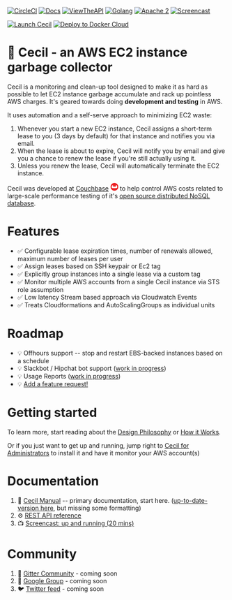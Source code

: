 [![CircleCI](https://circleci.com/gh/tleyden/cecil.svg?style=svg&circle-token=95a33d3c7729a0423eb4acdf306a8ebf398647d3)](https://circleci.com/gh/tleyden/cecil) [![Docs](https://img.shields.io/badge/Docs-latest-brightgreen.svg)](http://cecil-assets.s3-website-us-east-1.amazonaws.com/asciidoc/) [![ViewTheAPI](https://img.shields.io/badge/REST%20API-latest-brightgreen.svg)](http://cecil-assets.s3-website-us-east-1.amazonaws.com/swagger/)  [![Golang](https://img.shields.io/badge/Go-1.8-blue.svg)](https://golang.org/) [![Apache 2](https://img.shields.io/badge/license-Apache%202-blue.svg )](https://www.apache.org/licenses/LICENSE-2.0) [![Screencast](https://img.shields.io/badge/screencast-20mins-yellow.svg )](http://cecil-assets.s3.amazonaws.com/screencast/CecilScreencastHD.mp4) 

[![Launch Cecil](https://s3.amazonaws.com/cloudformation-examples/cloudformation-launch-stack.png)](https://console.aws.amazon.com/cloudformation/home?region=us-east-1#/stacks/new?stackName=CecilRootStack&templateURL=http://cecil-assets.s3.amazonaws.com/cloudformation/cecil-root.template) [![Deploy to Docker Cloud](https://files.cloud.docker.com/images/deploy-to-dockercloud.svg)](https://cloud.docker.com/stack/deploy/?repo=https://github.com/tleyden/cecil) 


# 🤖 Cecil - an AWS EC2 instance garbage collector

Cecil is a monitoring and clean-up tool designed to make it as hard as possible to let EC2 instance garbage accumulate and rack up pointless AWS charges.  It's geared towards doing **development and testing** in AWS.

It uses automation and a self-serve approach to minimizing EC2 waste:

1. Whenever you start a new EC2 instance, Cecil assigns a short-term lease to you (3 days by default) for that instance and notifies you via email.
1. When the lease is about to expire, Cecil will notify you by email and give you a chance to renew the lease if you're still actually using it.
1. Unless you renew the lease, Cecil will automatically terminate the EC2 instance.

Cecil was developed at [Couchbase](http://www.couchbase.com) [![Couchbase](docs/images/couchbase.png)](http://www.couchbase.com) to help control AWS costs related to large-scale performance testing of it's [open source distributed NoSQL database](https://developer.couchbase.com/documentation/server/current/architecture/architecture-intro.html).


# Features

* ✅ Configurable lease expiration times, number of renewals allowed, maximum number of leases per user
* ✅ Assign leases based on SSH keypair or Ec2 tag
* ✅ Explicitly group instances into a single lease via a custom tag
* ✅ Monitor multiple AWS accounts from a single Cecil instance via STS role assumption
* ✅ Low latency Stream based approach via Cloudwatch Events
* ✅ Treats Cloudformations and AutoScalingGroups as individual units


# Roadmap

* 💡 Offhours support -- stop and restart EBS-backed instances based on a schedule
* 💡 Slackbot / Hipchat bot support ([work in progress](https://github.com/tleyden/cecil/blob/master/docs/index.asciidoc#slack-integration))
* 💡 Usage Reports ([work in progress](https://github.com/tleyden/cecil/issues/122)) 
* 💡 [Add a feature request!](https://github.com/tleyden/cecil/issues/new)

# Getting started

To learn more, start reading about the [Design Philosophy](http://cecil-assets.s3-website-us-east-1.amazonaws.com/asciidoc/index.html#_cecil_design) or [How it Works](http://cecil-assets.s3-website-us-east-1.amazonaws.com/asciidoc/index.html#_cecil_for_administrators#_how_it_works).

Or if you just want to get up and running, jump right to [Cecil for Administrators](http://cecil-assets.s3-website-us-east-1.amazonaws.com/asciidoc/index.html#_cecil_for_administrators) to install it and have it monitor your AWS account(s)

# Documentation

1. 📓 [Cecil Manual](http://cecil-assets.s3-website-us-east-1.amazonaws.com/asciidoc/) -- primary documentation, start here.  ([up-to-date-version here](docs/index.asciidoc), but missing some formatting)
1. ⚙ [REST API reference](http://cecil-assets.s3-website-us-east-1.amazonaws.com/swagger/)
1. 📺 [Screencast: up and running (20 mins)](http://cecil-assets.s3.amazonaws.com/screencast/CecilScreencastHD.mp4)

# Community

1. 📰 [Gitter Community](https://gitter.im/tleyden/cecil) - coming soon
1. 📮 [Google Group]() - coming soon
1. 🐦 [Twitter feed]() - coming soon


